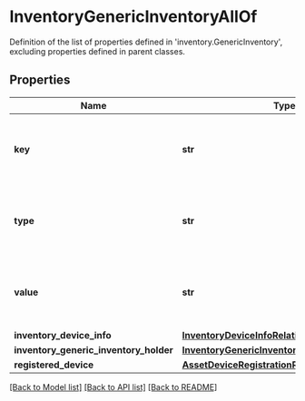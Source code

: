 # InventoryGenericInventoryAllOf

Definition of the list of properties defined in 'inventory.GenericInventory', excluding properties defined in parent classes.
## Properties
Name | Type | Description | Notes
------------ | ------------- | ------------- | -------------
**key** | **str** | Key of inventory data for Generic Inventory data set. | [optional] [readonly] 
**type** | **str** | Type of inventory data for Generic Inventory data set. | [optional] [readonly] 
**value** | **str** | Value of inventory data for Generic Inventory data set. | [optional] [readonly] 
**inventory_device_info** | [**InventoryDeviceInfoRelationship**](InventoryDeviceInfoRelationship.md) |  | [optional] 
**inventory_generic_inventory_holder** | [**InventoryGenericInventoryHolderRelationship**](InventoryGenericInventoryHolderRelationship.md) |  | [optional] 
**registered_device** | [**AssetDeviceRegistrationRelationship**](AssetDeviceRegistrationRelationship.md) |  | [optional] 

[[Back to Model list]](../README.md#documentation-for-models) [[Back to API list]](../README.md#documentation-for-api-endpoints) [[Back to README]](../README.md)


